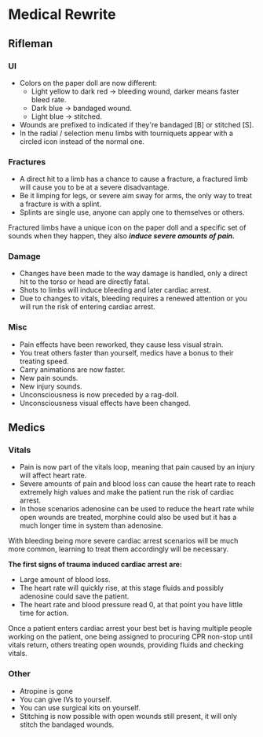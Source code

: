 # Medical Rewrite

## Rifleman

### UI

- Colors on the paper doll are now different:
  - Light yellow to dark red -> bleeding wound, darker means faster bleed rate.
  - Dark blue -> bandaged wound.
  - Light blue -> stitched.
- Wounds are prefixed to indicated if they're bandaged [B] or stitched [S].
- In the radial / selection menu limbs with tourniquets appear with a circled icon instead of the normal one.

### Fractures

- A direct hit to a limb has a chance to cause a fracture, a fractured limb will cause you to be at a severe disadvantage.
- Be it limping for legs, or severe aim sway for arms, the only way to treat a fracture is with a splint.
- Splints are single use, anyone can apply one to themselves or others.

Fractured limbs have a unique icon on the paper doll and a specific set of sounds when they happen, they also ***induce severe amounts of pain.***

### Damage

- Changes have been made to the way damage is handled, only a direct hit to the torso or head are directly fatal.
- Shots to limbs will induce bleeding and later cardiac arrest.
- Due to changes to vitals, bleeding requires a renewed attention or you will run the risk of entering cardiac arrest.

### Misc

- Pain effects have been reworked, they cause less visual strain.
- You treat others faster than yourself, medics have a bonus to their treating speed.
- Carry animations are now faster.
- New pain sounds.
- New injury sounds.
- Unconsciousness is now preceded by a rag-doll.
- Unconsciousness visual effects have been changed.

## Medics

### Vitals

- Pain is now part of the vitals loop, meaning that pain caused by an injury will affect heart rate.
- Severe amounts of pain and blood loss can cause the heart rate to reach extremely high values and make the patient run the risk of cardiac arrest.
- In those scenarios adenosine can be used to reduce the heart rate while open wounds are treated, morphine could also be used but it has a much longer time in system than adenosine.

With bleeding being more severe cardiac arrest scenarios will be much more common, learning to treat them accordingly will be necessary.

**The first signs of trauma induced cardiac arrest are:**

- Large amount of blood loss.
- The heart rate will quickly rise, at this stage fluids and possibly adenosine could save the patient.
- The heart rate and blood pressure read 0, at that point you have little time for action.

Once a patient enters cardiac arrest your best bet is having multiple people working on the patient, one being assigned to procuring CPR non-stop until vitals return, others treating open wounds, providing fluids and checking vitals.

### Other

- Atropine is gone
- You can give IVs to yourself.
- You can use surgical kits on yourself.
- Stitching is now possible with open wounds still present, it will only stitch the bandaged wounds.
